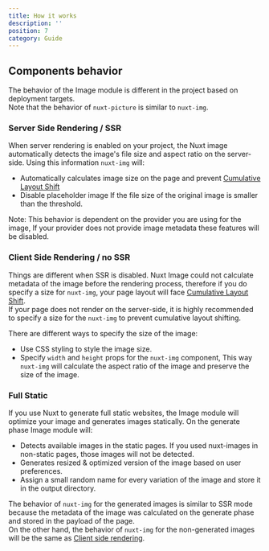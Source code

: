 ```yaml
---
title: How it works
description: ''
position: 7
category: Guide
---
```


## Components behavior
The behavior of the Image module is different in the project based on deployment targets.  
Note that the behavior of `nuxt-picture` is similar to `nuxt-img`.

### Server Side Rendering / SSR
When server rendering is enabled on your project, the Nuxt image automatically detects the image's file size and aspect ratio on the server-side. Using this information `nuxt-img` will:

- Automatically calculates image size on the page and prevent [Cumulative Layout Shift](https://web.dev/cls/)
- Disable placeholder image If the file size of the original image is smaller than the threshold.

<alert type="warning">
Note: This behavior is dependent on the provider you are using for the image, If your provider does not provide image metadata these features will be disabled.
</alert>

### Client Side Rendering / no SSR
Things are different when SSR is disabled. Nuxt Image could not calculate metadata of the image before the rendering process, therefore if you do specify a size for `nuxt-img`, your page layout will face [Cumulative Layout Shift](https://web.dev/cls/).  
If your page does not render on the server-side, it is highly recommended to specify a size for the `nuxt-img` to prevent cumulative layout shifting.

There are different ways to specify the size of the image:
- Use CSS styling to style the image size.
- Specify `width` and `height` props for the `nuxt-img` component, This way `nuxt-img` will calculate the aspect ratio of the image and preserve the size of the image.

### Full Static
If you use Nuxt to generate full static websites, the Image module will optimize your image and generates images statically. On the generate phase Image module will: 

- Detects available images in the static pages. If you used nuxt-images in non-static pages, those images will not be detected.
- Generates resized & optimized version of the image based on user preferences.
- Assign a small random name for every variation of the image and store it in the output directory.

The behavior of `nuxt-img` for the generated images is similar to SSR mode because the metadata of the image was calculated on the generate phase and stored in the payload of the page.  
On the other hand, the behavior of `nuxt-img` for the non-generated images will be the same as [Client side rendering](/how-it-works#server-side-rendering--ssr).